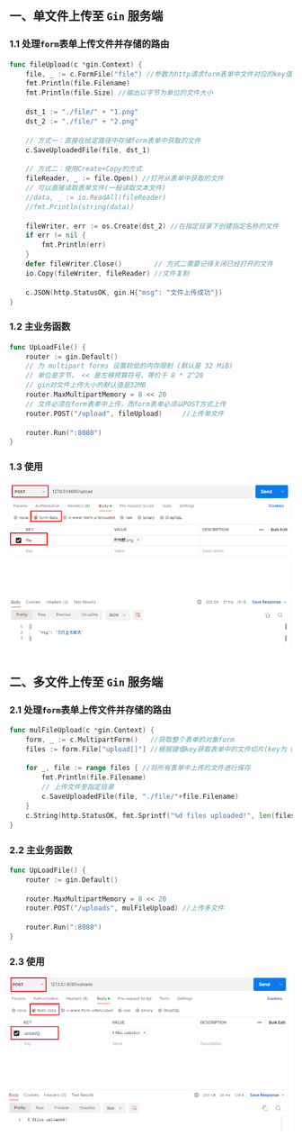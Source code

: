 ## 一、单文件上传至 `Gin` 服务端

### 1.1 处理`form`表单上传文件并存储的路由

```go
func fileUpload(c *gin.Context) {
	file, _ := c.FormFile("file") //参数为http请求form表单中文件对应的key值
	fmt.Println(file.Filename)
	fmt.Println(file.Size) //输出以字节为单位的文件大小

	dst_1 := "./file/" + "1.png"
	dst_2 := "./file/" + "2.png"

	// 方式一：直接在给定路径中存储form表单中获取的文件
	c.SaveUploadedFile(file, dst_1)

	// 方式二：使用Create+Copy的方式
	fileReader, _ := file.Open() //打开从表单中获取的文件
	// 可以直接读取表单文件(一般读取文本文件)
	//data, _ := io.ReadAll(fileReader)
	//fmt.Println(string(data))

	fileWriter, err := os.Create(dst_2) //在指定目录下创建指定名称的文件
	if err != nil {
		fmt.Println(err)
	}
	defer fileWriter.Close()        // 方式二需要记得关闭已经打开的文件
	io.Copy(fileWriter, fileReader) //文件复制

	c.JSON(http.StatusOK, gin.H{"msg": "文件上传成功"})
}
```

### 1.2 主业务函数

```go
func UpLoadFile() {
	router := gin.Default()
	// 为 multipart forms 设置较低的内存限制 (默认是 32 MiB)
	// 单位是字节， << 是左移预算符号，等价于 8 * 2^20
	// gin对文件上传大小的默认值是32MB
	router.MaxMultipartMemory = 8 << 20
	// 文件必须在form表单中上传，而form表单必须以POST方式上传
	router.POST("/upload", fileUpload)     //上传单文件
	
	router.Run(":8080")
}
```

### 1.3 使用

<img src="11.文件上传.assets/image-20230118214508406.png" alt="image-20230118214508406" style="zoom:67%;" />

## 二、多文件上传至 `Gin` 服务端

### 2.1 处理`form`表单上传文件并存储的路由

```go
func mulFileUpload(c *gin.Context) {
	form, _ := c.MultipartForm()   //获取整个表单的对象form
	files := form.File["upload[]"] //根据键值key获取表单中的文件切片(key为 upload[])

	for _, file := range files { //将所有表单中上传的文件进行保存
		fmt.Println(file.Filename)
		// 上传文件至指定目录
		c.SaveUploadedFile(file, "./file/"+file.Filename)
	}
	c.String(http.StatusOK, fmt.Sprintf("%d files uploaded!", len(files)))
}
```

### 2.2 主业务函数

```go
func UpLoadFile() {
	router := gin.Default()

	router.MaxMultipartMemory = 8 << 20
	router.POST("/uploads", mulFileUpload) //上传多文件

	router.Run(":8080")
}
```

### 2.3 使用

<img src="11.文件上传.assets/image-20230118214616390.png" alt="image-20230118214616390" style="zoom:67%;" />